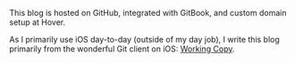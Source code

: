 This blog is hosted on GitHub, integrated with GitBook, and custom domain setup at Hover. 

As I primarily use iOS day-to-day (outside of my day job), I write this blog primarily from the wonderful Git client on iOS: [Working Copy](https://apps.apple.com/us/app/working-copy-git-client/id896694807). 